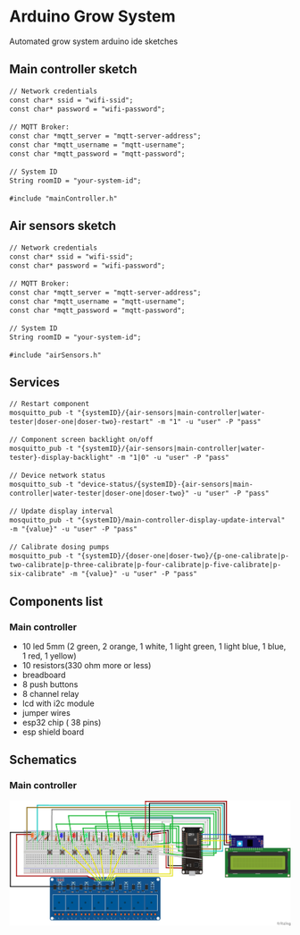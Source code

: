 # Arduino Grow System

Automated grow system arduino ide sketches

## Main controller sketch
```
// Network credentials
const char* ssid = "wifi-ssid";
const char* password = "wifi-password";

// MQTT Broker:
const char *mqtt_server = "mqtt-server-address";
const char *mqtt_username = "mqtt-username";
const char *mqtt_password = "mqtt-password";

// System ID
String roomID = "your-system-id";

#include "mainController.h"
```

## Air sensors sketch
```
// Network credentials
const char* ssid = "wifi-ssid";
const char* password = "wifi-password";

// MQTT Broker:
const char *mqtt_server = "mqtt-server-address";
const char *mqtt_username = "mqtt-username";
const char *mqtt_password = "mqtt-password";

// System ID
String roomID = "your-system-id";

#include "airSensors.h"
```

## Services
```
// Restart component
mosquitto_pub -t "{systemID}/{air-sensors|main-controller|water-tester|doser-one|doser-two}-restart" -m "1" -u "user" -P "pass"

// Component screen backlight on/off
mosquitto_pub -t "{systemID}/{air-sensors|main-controller|water-tester}-display-backlight" -m "1|0" -u "user" -P "pass"

// Device network status
mosquitto_sub -t "device-status/{systemID}-{air-sensors|main-controller|water-tester|doser-one|doser-two}" -u "user" -P "pass"

// Update display interval
mosquitto_pub -t "{systemID}/main-controller-display-update-interval" -m "{value}" -u "user" -P "pass"

// Calibrate dosing pumps
mosquitto_pub -t "{systemID}/{doser-one|doser-two}/{p-one-calibrate|p-two-calibrate|p-three-calibrate|p-four-calibrate|p-five-calibrate|p-six-calibrate" -m "{value}" -u "user" -P "pass"
```

## Components list

### Main controller

- 10 led 5mm (2 green, 2 orange, 1 white, 1 light green, 1 light blue, 1 blue, 1 red, 1 yellow)
- 10 resistors(330 ohm more or less)
- breadboard
- 8 push buttons
- 8 channel relay
- lcd with i2c module
- jumper wires
- esp32 chip ( 38 pins)
- esp shield board

## Schematics

### Main controller

![My Image](main-controller.jpg)

